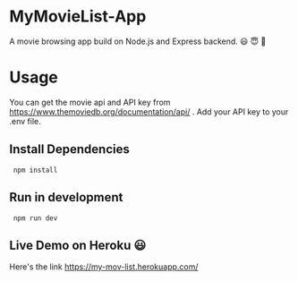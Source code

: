 # MyMovieList-App
A movie browsing app build on Node.js and Express backend.
:smiley:
:innocent:
:blue_heart:

# Usage
You can get the movie api and API key from https://www.themoviedb.org/documentation/api/ .
Add your API key to your .env file.
## Install Dependencies
<code> npm install </code>
## Run in development
<code> npm run dev </code>

## Live Demo on Heroku :smiley:
Here's the link https://my-mov-list.herokuapp.com/
